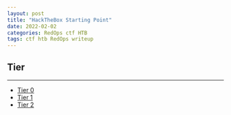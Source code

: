 ```yaml
---
layout: post
title: "HackTheBox Starting Point"
date: 2022-02-02
categories: RedOps ctf HTB
tags: ctf htb RedOps writeup
---
```

## Tier
---
* [Tier 0](https://opfor-haunter.github.io/posts/HTB-SP-Tier-0/)
* [Tier 1](https://opfor-haunter.github.io/posts/HTB-SP-Tier-1/)
* [Tier 2](https://opfor-haunter.github.io/posts/HTB-SP-Tier-2/)
